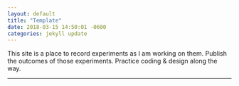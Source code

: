 ```yaml
---
layout: default
title: "Template"
date: 2018-03-15 14:50:01 -0600
categories: jekyll update
---
```

This site is a place to record experiments as I am working on them. Publish the outcomes of those experiments. Practice coding & design along the way.

---
